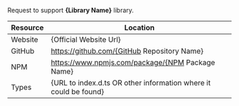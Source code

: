 <!--
Thanks for submitting an Issue.
Below is a generic template for requesting Retyped package for a JavaScript library.
Please replace templates in curly braces with actual information about the library.
Feel free to provide more information, or remove not applicable lines.
-->

Request to support **{Library Name}** library.

Resource     |   Location
------------- | -------------
Website       |    {Official Website Url}
GitHub        |     https://github.com/{GitHub Repository Name}
NPM           |     https://www.npmjs.com/package/{NPM Package Name}
Types          |    {URL to index.d.ts OR other information where it could be found}

<!-- Please leave your comments below, if any -->
